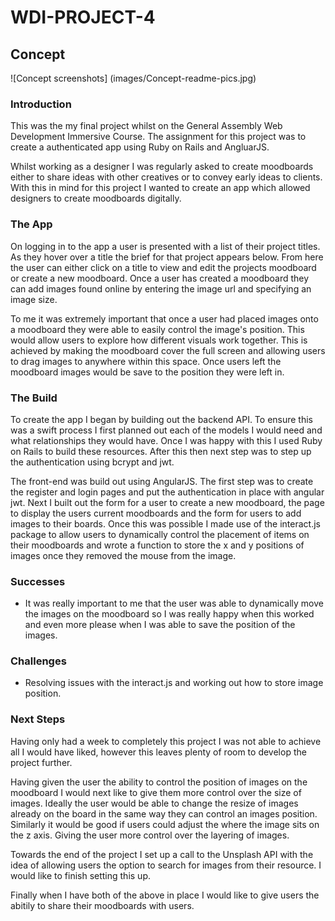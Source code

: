 # WDI-PROJECT-4

## Concept 

![Concept screenshots] (images/Concept-readme-pics.jpg)

### Introduction

This was the my final project whilst on the General Assembly Web Development Immersive Course. The assignment for this project was to create a authenticated app using Ruby on Rails and AngluarJS.  

Whilst working as a designer I was regularly asked to create moodboards either to share ideas with other creatives or to convey early ideas to clients. With this in mind for this project I wanted to create an app which allowed designers to create moodboards digitally.

### The App

On logging in to the app a user is presented with a list of their project titles. As they hover over a title the brief for that project appears below. From here the user can either click on a title to view and edit the projects moodboard or create a new moodboard. Once a user has created a moodboard they can add images found online by entering the image url and specifying an image size. 

To me it was extremely important that once a user had placed images onto a moodboard they were able to easily control the image's position. This would allow users to explore how different visuals work together. This is achieved by making the moodboard cover the full screen and allowing users to drag images to anywhere within this space. Once users left the moodboard images would be save to the position they were left in. 

### The Build 

To create the app I began by building out the backend API. To ensure this was a swift process I first planned out each of the models I would need and what relationships they would have. Once I was happy with this I used Ruby on Rails to build these resources. After this then next step was to step up the authentication using bcrypt and jwt. 

The front-end was build out using AngularJS. The first step was to create the register and login pages and put the authentication in place with angular jwt. Next I built out the form for a user to create a new moodboard, the page to display the users current moodboards and the form for users to add images to their boards. Once this was possible I made use of the interact.js package to allow users to dynamically control the placement of items on their moodboards and wrote a function to store the x and y positions of images once they removed the mouse from the image. 

### Successes

* It was really important to me that the user was able to dynamically move the images on the moodboard so I was really happy when this worked and even more please when I was able to save the position of the images.   

### Challenges

* Resolving issues with the interact.js and working out how to store image position.  

### Next Steps 

Having only had a week to completely this project I was not able to achieve all I would have liked, however this leaves plenty of room to develop the project further. 

Having given the user the ability to control the position of images on the moodboard I would next like to give them more control over the size of images. Ideally the user would be able to change the resize of images already on the board in the same way they can control an images position. Similarly it would be good if users could adjust the where the image sits on the z axis. Giving the user more control over the layering of images.   

Towards the end of the project I set up a call to the Unsplash API with the idea of allowing users the option to search for images from their resource. I would like to finish setting this up. 

Finally when I have both of the above in place I would like to give users the abitily to share their moodboards with users. 

